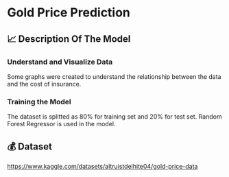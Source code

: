 # Gold Price Prediction
## :chart_with_upwards_trend:	 Description Of The Model
### Understand and Visualize Data
Some graphs were created to understand the relationship between the data and the cost of insurance.

### Training the Model
The dataset is splitted as 80% for training set and 20% for test set. Random Forest Regressor is used in the model.

## :moneybag:			 Dataset
https://www.kaggle.com/datasets/altruistdelhite04/gold-price-data
